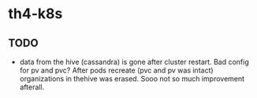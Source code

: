 # th4-k8s

## TODO
- data from the hive (cassandra) is gone after cluster restart. Bad config for pv and pvc? After pods recreate (pvc and pv was intact) organizations in thehive was erased. Sooo not so much improvement afterall.